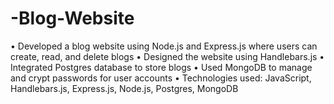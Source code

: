 # -Blog-Website
• Developed a blog website using Node.js and Express.js where users can create, read, and delete blogs
• Designed the website using Handlebars.js
• Integrated Postgres database to store blogs
• Used MongoDB to manage and crypt passwords for user accounts
• Technologies used: JavaScript, Handlebars.js, Express.js, Node.js, Postgres, MongoDB
